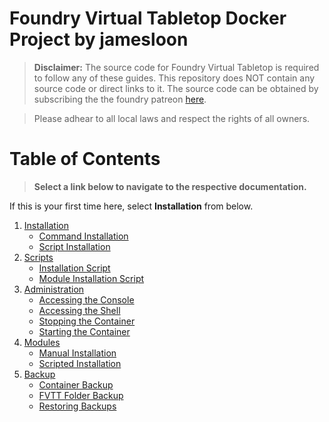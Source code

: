 # Foundry Virtual Tabletop Docker Project by jamesloon

> **Disclaimer:** The source code for Foundry Virtual Tabletop is required to follow any of these guides. This repository does NOT contain any source code or direct links to it. The source code can be obtained by subscribing the the foundry patreon [here](https://www.patreon.com/foundryvtt/posts).

> Please adhear to all local laws and respect the rights of all owners.

# Table of Contents
> **Select a link below to navigate to the respective documentation.**

If this is your first time here, select **Installation** from below.

1. [Installation](docs/Installation.md)
     - [Command Installation](docs/Installation.md#command-installation)
     - [Script Installation](docs/Installation.md#script-installation)
2. [Scripts](Scripts/README.md)
     - [Installation Script](Scripts/Installation.sh)
     - [Module Installation Script](Scripts/Install-module.sh)
2. [Administration](docs/Administration.md#administration)
     - [Accessing the Console](docs/Administration.md#accessing-the-console)
     - [Accessing the Shell](docs/Administration.md#accessing-the-shell)
     - [Stopping the Container](docs/Administration.md#stopping-the-container)
     - [Starting the Container](docs/Administration.md#starting-the-container)
4. [Modules](docs/Modules.md)
     - [Manual Installation](docs/Modules.md#manual-module-addition)
     - [Scripted Installation](docs/Modules.md#scripted-module-addition)
3. [Backup](docs/Backup.md)
     - [Container Backup](docs/Backup.md#backing-up-the-container)
     - [FVTT Folder Backup](docs/Backup.md#backing-up-the-folder)
     - [Restoring Backups](docs/Backup.md#restore)
